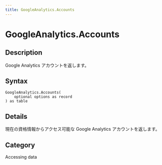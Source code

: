 ```yaml
---
title: GoogleAnalytics.Accounts
---
```


# GoogleAnalytics.Accounts


## Description

Google Analytics アカウントを返します。


## Syntax

```powerquery
GoogleAnalytics.Accounts(
    optional options as record
) as table
```


## Details

現在の資格情報からアクセス可能な Google Analytics アカウントを返します。



## Category
Accessing data
